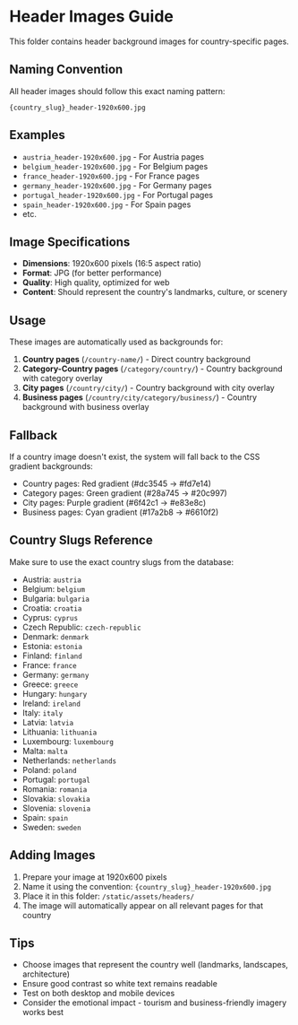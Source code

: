 # Header Images Guide

This folder contains header background images for country-specific pages.

## Naming Convention

All header images should follow this exact naming pattern:
```
{country_slug}_header-1920x600.jpg
```

## Examples

- `austria_header-1920x600.jpg` - For Austria pages
- `belgium_header-1920x600.jpg` - For Belgium pages
- `france_header-1920x600.jpg` - For France pages
- `germany_header-1920x600.jpg` - For Germany pages
- `portugal_header-1920x600.jpg` - For Portugal pages
- `spain_header-1920x600.jpg` - For Spain pages
- etc.

## Image Specifications

- **Dimensions**: 1920x600 pixels (16:5 aspect ratio)
- **Format**: JPG (for better performance)
- **Quality**: High quality, optimized for web
- **Content**: Should represent the country's landmarks, culture, or scenery

## Usage

These images are automatically used as backgrounds for:

1. **Country pages** (`/country-name/`) - Direct country background
2. **Category-Country pages** (`/category/country/`) - Country background with category overlay
3. **City pages** (`/country/city/`) - Country background with city overlay  
4. **Business pages** (`/country/city/category/business/`) - Country background with business overlay

## Fallback

If a country image doesn't exist, the system will fall back to the CSS gradient backgrounds:
- Country pages: Red gradient (#dc3545 → #fd7e14)
- Category pages: Green gradient (#28a745 → #20c997)
- City pages: Purple gradient (#6f42c1 → #e83e8c)
- Business pages: Cyan gradient (#17a2b8 → #6610f2)

## Country Slugs Reference

Make sure to use the exact country slugs from the database:

- Austria: `austria`
- Belgium: `belgium`
- Bulgaria: `bulgaria`
- Croatia: `croatia`
- Cyprus: `cyprus`
- Czech Republic: `czech-republic`
- Denmark: `denmark`
- Estonia: `estonia`
- Finland: `finland`
- France: `france`
- Germany: `germany`
- Greece: `greece`
- Hungary: `hungary`
- Ireland: `ireland`
- Italy: `italy`
- Latvia: `latvia`
- Lithuania: `lithuania`
- Luxembourg: `luxembourg`
- Malta: `malta`
- Netherlands: `netherlands`
- Poland: `poland`
- Portugal: `portugal`
- Romania: `romania`
- Slovakia: `slovakia`
- Slovenia: `slovenia`
- Spain: `spain`
- Sweden: `sweden`

## Adding Images

1. Prepare your image at 1920x600 pixels
2. Name it using the convention: `{country_slug}_header-1920x600.jpg`
3. Place it in this folder: `/static/assets/headers/`
4. The image will automatically appear on all relevant pages for that country

## Tips

- Choose images that represent the country well (landmarks, landscapes, architecture)
- Ensure good contrast so white text remains readable
- Test on both desktop and mobile devices
- Consider the emotional impact - tourism and business-friendly imagery works best